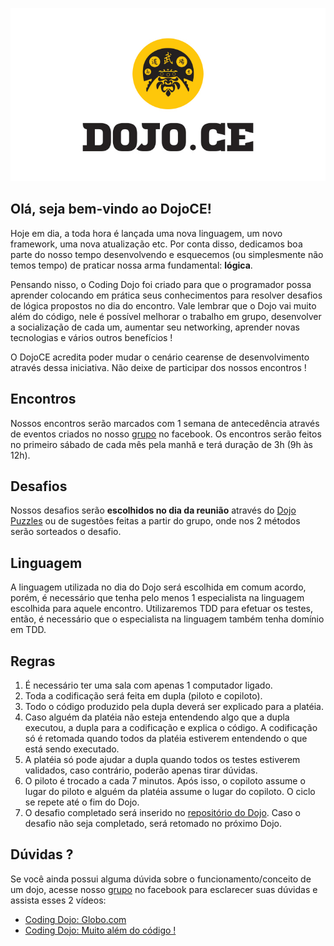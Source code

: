 ![Logo DojoCE](logo-dojo.jpg "DojoCE")

## Olá, seja bem-vindo ao DojoCE!

Hoje em dia, a toda hora é lançada uma nova linguagem, um novo framework, uma nova atualização etc. Por conta disso, dedicamos boa parte do nosso tempo desenvolvendo e esquecemos (ou simplesmente não temos tempo) de praticar nossa arma fundamental: **lógica**.

Pensando nisso, o Coding Dojo foi criado para que o programador possa aprender colocando em prática seus conhecimentos para resolver desafios de lógica propostos no dia do encontro. Vale lembrar que o Dojo vai muito além do código, nele é possível melhorar o trabalho em grupo, desenvolver a socialização de cada um, aumentar seu networking, aprender novas tecnologias e vários outros benefícios !

O DojoCE acredita poder mudar o cenário cearense de desenvolvimento através dessa iniciativa. Não deixe de participar dos nossos encontros !

## Encontros

Nossos encontros serão marcados com 1 semana de antecedência através de eventos criados no nosso [grupo](https://www.facebook.com/groups/dojo.ce/) no facebook. Os encontros serão feitos no primeiro sábado de cada mês pela manhã e terá duração de 3h (9h às 12h).

## Desafios

Nossos desafios serão **escolhidos no dia da reunião** através do [Dojo Puzzles](http://dojopuzzles.com/) ou de sugestões feitas a partir do grupo, onde nos 2 métodos serão sorteados o desafio.

## Linguagem

A linguagem utilizada no dia do Dojo será escolhida em comum acordo, porém, é necessário que tenha pelo menos 1 especialista na linguagem escolhida para aquele encontro. Utilizaremos TDD para efetuar os testes, então, é necessário que o especialista na linguagem também tenha domínio em TDD.

## Regras

1. É necessário ter uma sala com apenas 1 computador ligado.
2. Toda a codificação será feita em dupla (piloto e copiloto).
3. Todo o código produzido pela dupla deverá ser explicado para a platéia.
4. Caso alguém da platéia não esteja entendendo algo que a dupla executou, a dupla para a codificação e explica o código. A codificação só é retomada quando todos da platéia estiverem entendendo o que está sendo executado.
5. A platéia só pode ajudar a dupla quando todos os testes estiverem validados, caso contrário, poderão apenas tirar dúvidas.
6. O piloto é trocado a cada 7 minutos. Após isso, o copiloto assume o lugar do piloto e alguém da platéia assume o lugar do copiloto. O ciclo se repete até o fim do Dojo.
7. O desafio completado será inserido no [repositório do Dojo](https://github.com/dojo-ce/). Caso o desafio não seja completado, será retomado no próximo Dojo.

## Dúvidas ?

Se você ainda possui alguma dúvida sobre o funcionamento/conceito de um dojo, acesse nosso [grupo](https://www.facebook.com/groups/dojo.ce/) no facebook para esclarecer suas dúvidas e assista esses 2 vídeos:

- [Coding Dojo: Globo.com](https://www.youtube.com/watch?v=vqnwQ3oVM1M)
- [Coding Dojo: Muito além do código !](https://www.youtube.com/watch?v=RaNcCOBb3RI)
